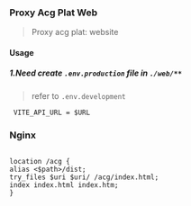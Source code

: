 ### Proxy Acg Plat Web

> Proxy acg plat: website

#### Usage

##### 1.Need create `.env.production` file in `./web/**`

> refer to `.env.development`

```
 VITE_API_URL = $URL
```

### Nginx

```

location /acg {
alias <$path>/dist;
try_files $uri $uri/ /acg/index.html;
index index.html index.htm;
}


```
